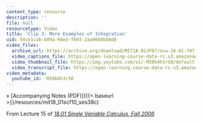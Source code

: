 ```yaml
---
content_type: resource
description: ''
file: null
resourcetype: Video
title: 'Clip 3: More Examples of Integration'
uid: 54ce1cab-b09a-94ed-f693-2aa0684bb0d8
video_files:
  archive_url: https://archive.org/download/MIT18.01JF07/ocw-18.01-f07-lec15_300k.mp4
  video_captions_file: https://open-learning-course-data-rc.s3.amazonaws.com/18-01sc-single-variable-calculus-fall-2010/2ec90a8a865d5266b79cfae7323493a4_-MI0b4h3rS0.vtt
  video_thumbnail_file: https://img.youtube.com/vi/-MI0b4h3rS0/default.jpg
  video_transcript_file: https://open-learning-course-data-rc.s3.amazonaws.com/18-01sc-single-variable-calculus-fall-2010/061da460e9f96cc818e9f69f35fbc8aa_-MI0b4h3rS0.pdf
video_metadata:
  youtube_id: -MI0b4h3rS0
---
```


» [Accompanying Notes (PDF)]({{< baseurl >}}/resources/mit18_01scf10_ses38c)

From Lecture 15 of [_18.01 Single Variable Calculus, Fall 2006_](/courses/18-01-single-variable-calculus-fall-2006/pages/video-lectures)